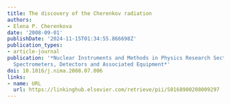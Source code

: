 ```yaml
---
title: The discovery of the Cherenkov radiation
authors:
- Elena P. Cherenkova
date: '2008-09-01'
publishDate: '2024-11-15T01:34:55.866698Z'
publication_types:
- article-journal
publication: '*Nuclear Instruments and Methods in Physics Research Section A: Accelerators,
  Spectrometers, Detectors and Associated Equipment*'
doi: 10.1016/j.nima.2008.07.006
links:
- name: URL
  url: https://linkinghub.elsevier.com/retrieve/pii/S0168900208009297
---
```

